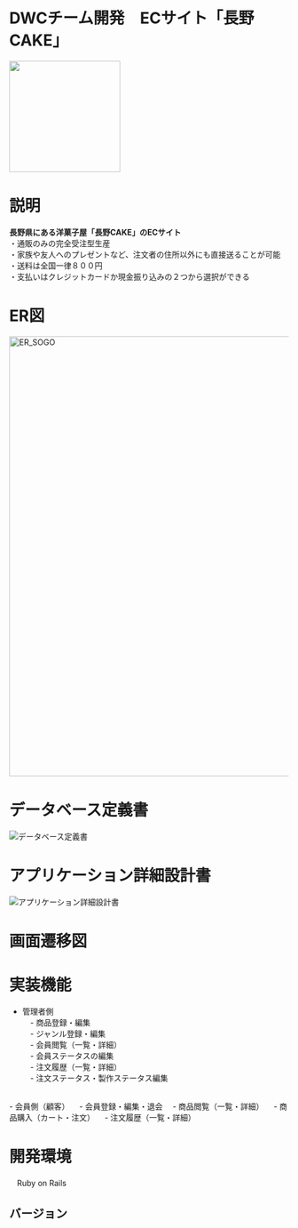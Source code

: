 # DWCチーム開発　ECサイト「長野CAKE」
<img width="200" src="https://user-images.githubusercontent.com/78068219/112710271-1e3e3800-8f03-11eb-9e5a-dccab1355b1f.png">

# 説明
  **長野県にある洋菓子屋「長野CAKE」のECサイト**  
  ・通販のみの完全受注型生産  
  ・家族や友人へのプレゼントなど、注文者の住所以外にも直接送ることが可能  
  ・送料は全国一律８００円  
  ・支払いはクレジットカードか現金振り込みの２つから選択ができる  
  
# ER図
<img width="792" alt="ER_SOGO" src="https://user-images.githubusercontent.com/78068219/112710463-cbfe1680-8f04-11eb-934e-40e77e928e7c.png">

# データベース定義書
![データベース定義書](https://user-images.githubusercontent.com/78068219/112710632-12a04080-8f06-11eb-9ea3-6a4135c2ff47.png)

# アプリケーション詳細設計書
![アプリケーション詳細設計書](https://user-images.githubusercontent.com/78068219/112710690-762a6e00-8f06-11eb-8d63-3a6c1833ce84.png)

# 画面遷移図

# 実装機能
- 管理者側  
　- 商品登録・編集  
　- ジャンル登録・編集  
　- 会員閲覧（一覧・詳細）  
　- 会員ステータスの編集  
　- 注文履歴（一覧・詳細）  
　- 注文ステータス・製作ステータス編集  
<br>
- 会員側（顧客）  
　- 会員登録・編集・退会  
　- 商品閲覧（一覧・詳細）  
　- 商品購入（カート・注文）  
　- 注文履歴（一覧・詳細）  

# 開発環境
　Ruby on Rails  
## バージョン
　
